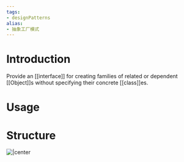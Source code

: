 ```yaml
---
tags:
- designPatterns 
alias:
- 抽象工厂模式
---
```

# Introduction 
Provide an [[interface]] for creating families of related or dependent [[Object]]s without specifying their concrete [[class]]es.
# Usage
# Structure 
![|center](https://upload.wikimedia.org/wikipedia/commons/thumb/a/a7/Abstract_factory.svg/1034px-Abstract_factory.svg.png)
